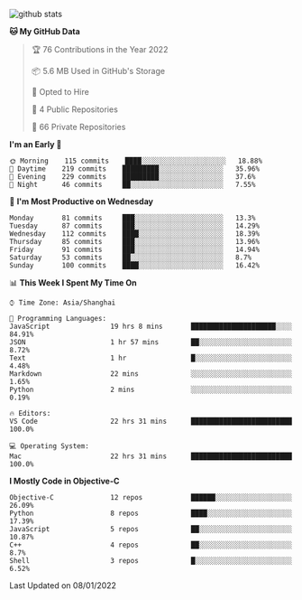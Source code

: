 
![github stats](https://github-readme-stats.vercel.app/api?username=ChesterYue&show_icons=true&count_private=true)

<!-- ![wakatime](https://github-readme-stats.vercel.app/api/wakatime?username=ChesterYue&layout=compact) -->

<!-- ![wakatime](https://github-readme-stats.vercel.app/api/top-langs/?username=ChesterYue&layout=compact) -->

<!--START_SECTION:waka-->
**🐱 My GitHub Data** 

> 🏆 76 Contributions in the Year 2022
 > 
> 📦 5.6 MB Used in GitHub's Storage 
 > 
> 💼 Opted to Hire
 > 
> 📜 4 Public Repositories 
 > 
> 🔑 66 Private Repositories  
 > 
**I'm an Early 🐤** 

```text
🌞 Morning    115 commits    ████░░░░░░░░░░░░░░░░░░░░░   18.88% 
🌆 Daytime    219 commits    █████████░░░░░░░░░░░░░░░░   35.96% 
🌃 Evening    229 commits    █████████░░░░░░░░░░░░░░░░   37.6% 
🌙 Night      46 commits     ██░░░░░░░░░░░░░░░░░░░░░░░   7.55%

```
📅 **I'm Most Productive on Wednesday** 

```text
Monday       81 commits     ███░░░░░░░░░░░░░░░░░░░░░░   13.3% 
Tuesday      87 commits     ███░░░░░░░░░░░░░░░░░░░░░░   14.29% 
Wednesday    112 commits    ████░░░░░░░░░░░░░░░░░░░░░   18.39% 
Thursday     85 commits     ███░░░░░░░░░░░░░░░░░░░░░░   13.96% 
Friday       91 commits     ███░░░░░░░░░░░░░░░░░░░░░░   14.94% 
Saturday     53 commits     ██░░░░░░░░░░░░░░░░░░░░░░░   8.7% 
Sunday       100 commits    ████░░░░░░░░░░░░░░░░░░░░░   16.42%

```


📊 **This Week I Spent My Time On** 

```text
⌚︎ Time Zone: Asia/Shanghai

💬 Programming Languages: 
JavaScript               19 hrs 8 mins       █████████████████████░░░░   84.91% 
JSON                     1 hr 57 mins        ██░░░░░░░░░░░░░░░░░░░░░░░   8.72% 
Text                     1 hr                █░░░░░░░░░░░░░░░░░░░░░░░░   4.48% 
Markdown                 22 mins             ░░░░░░░░░░░░░░░░░░░░░░░░░   1.65% 
Python                   2 mins              ░░░░░░░░░░░░░░░░░░░░░░░░░   0.19%

🔥 Editors: 
VS Code                  22 hrs 31 mins      █████████████████████████   100.0%

💻 Operating System: 
Mac                      22 hrs 31 mins      █████████████████████████   100.0%

```

**I Mostly Code in Objective-C** 

```text
Objective-C              12 repos            ██████░░░░░░░░░░░░░░░░░░░   26.09% 
Python                   8 repos             ████░░░░░░░░░░░░░░░░░░░░░   17.39% 
JavaScript               5 repos             ██░░░░░░░░░░░░░░░░░░░░░░░   10.87% 
C++                      4 repos             ██░░░░░░░░░░░░░░░░░░░░░░░   8.7% 
Shell                    3 repos             █░░░░░░░░░░░░░░░░░░░░░░░░   6.52%

```



 Last Updated on 08/01/2022
<!--END_SECTION:waka-->